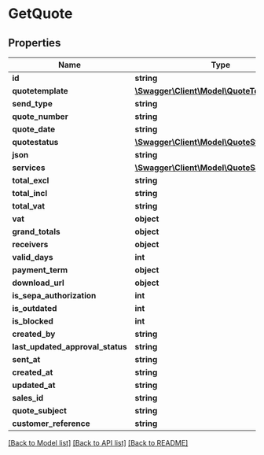 # GetQuote

## Properties

 Name                             | Type                                                                  | Description | Notes      
----------------------------------|-----------------------------------------------------------------------|-------------|------------
 **id**                           | **string**                                                            |             | [optional] 
 **quotetemplate**                | [**\Swagger\Client\Model\QuoteTemplate**](QuoteTemplate.md)           |             | [optional] 
 **send_type**                    | **string**                                                            |             | [optional] 
 **quote_number**                 | **string**                                                            |             | [optional] 
 **quote_date**                   | **string**                                                            |             | [optional] 
 **quotestatus**                  | [**\Swagger\Client\Model\QuoteStatus**](QuoteStatus.md)               |             | [optional] 
 **json**                         | **string**                                                            |             | [optional] 
 **services**                     | [**\Swagger\Client\Model\QuoteSalesService[]**](QuoteSalesService.md) |             | [optional] 
 **total_excl**                   | **string**                                                            |             | [optional] 
 **total_incl**                   | **string**                                                            |             | [optional] 
 **total_vat**                    | **string**                                                            |             | [optional] 
 **vat**                          | **object**                                                            |             | [optional] 
 **grand_totals**                 | **object**                                                            |             | [optional] 
 **receivers**                    | **object**                                                            |             | [optional] 
 **valid_days**                   | **int**                                                               |             | [optional] 
 **payment_term**                 | **object**                                                            |             | [optional] 
 **download_url**                 | **object**                                                            |             | [optional] 
 **is_sepa_authorization**        | **int**                                                               |             | [optional] 
 **is_outdated**                  | **int**                                                               |             | [optional] 
 **is_blocked**                   | **int**                                                               |             | [optional] 
 **created_by**                   | **string**                                                            |             | [optional] 
 **last_updated_approval_status** | **string**                                                            |             | [optional] 
 **sent_at**                      | **string**                                                            |             | [optional] 
 **created_at**                   | **string**                                                            |             | [optional] 
 **updated_at**                   | **string**                                                            |             | [optional] 
 **sales_id**                     | **string**                                                            |             | [optional] 
 **quote_subject**                | **string**                                                            |             | [optional] 
 **customer_reference**           | **string**                                                            |             | [optional] 

[[Back to Model list]](../README.md#documentation-for-models) [[Back to API list]](../README.md#documentation-for-api-endpoints) [[Back to README]](../README.md)


